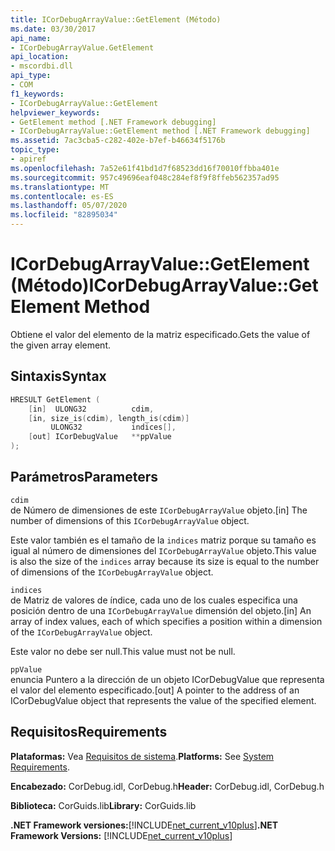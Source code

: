 ```yaml
---
title: ICorDebugArrayValue::GetElement (Método)
ms.date: 03/30/2017
api_name:
- ICorDebugArrayValue.GetElement
api_location:
- mscordbi.dll
api_type:
- COM
f1_keywords:
- ICorDebugArrayValue::GetElement
helpviewer_keywords:
- GetElement method [.NET Framework debugging]
- ICorDebugArrayValue::GetElement method [.NET Framework debugging]
ms.assetid: 7ac3cba5-c282-402e-b7ef-b46634f5176b
topic_type:
- apiref
ms.openlocfilehash: 7a52e61f41bd1d7f68523dd16f70010ffbba401e
ms.sourcegitcommit: 957c49696eaf048c284ef8f9f8ffeb562357ad95
ms.translationtype: MT
ms.contentlocale: es-ES
ms.lasthandoff: 05/07/2020
ms.locfileid: "82895034"
---
```

# <a name="icordebugarrayvaluegetelement-method"></a><span data-ttu-id="fa7e6-102">ICorDebugArrayValue::GetElement (Método)</span><span class="sxs-lookup"><span data-stu-id="fa7e6-102">ICorDebugArrayValue::GetElement Method</span></span>
<span data-ttu-id="fa7e6-103">Obtiene el valor del elemento de la matriz especificado.</span><span class="sxs-lookup"><span data-stu-id="fa7e6-103">Gets the value of the given array element.</span></span>  
  
## <a name="syntax"></a><span data-ttu-id="fa7e6-104">Sintaxis</span><span class="sxs-lookup"><span data-stu-id="fa7e6-104">Syntax</span></span>  
  
```cpp  
HRESULT GetElement (  
    [in]  ULONG32          cdim,  
    [in, size_is(cdim), length_is(cdim)]
         ULONG32           indices[],  
    [out] ICorDebugValue   **ppValue  
);  
```  
  
## <a name="parameters"></a><span data-ttu-id="fa7e6-105">Parámetros</span><span class="sxs-lookup"><span data-stu-id="fa7e6-105">Parameters</span></span>  
 `cdim`  
 <span data-ttu-id="fa7e6-106">de Número de dimensiones de este `ICorDebugArrayValue` objeto.</span><span class="sxs-lookup"><span data-stu-id="fa7e6-106">[in] The number of dimensions of this `ICorDebugArrayValue` object.</span></span>  
  
 <span data-ttu-id="fa7e6-107">Este valor también es el tamaño de la `indices` matriz porque su tamaño es igual al número de dimensiones del `ICorDebugArrayValue` objeto.</span><span class="sxs-lookup"><span data-stu-id="fa7e6-107">This value is also the size of the `indices` array because its size is equal to the number of dimensions of the `ICorDebugArrayValue` object.</span></span>  
  
 `indices`  
 <span data-ttu-id="fa7e6-108">de Matriz de valores de índice, cada uno de los cuales especifica una posición dentro de una `ICorDebugArrayValue` dimensión del objeto.</span><span class="sxs-lookup"><span data-stu-id="fa7e6-108">[in] An array of index values, each of which specifies a position within a dimension of the `ICorDebugArrayValue` object.</span></span>  
  
 <span data-ttu-id="fa7e6-109">Este valor no debe ser null.</span><span class="sxs-lookup"><span data-stu-id="fa7e6-109">This value must not be null.</span></span>  
  
 `ppValue`  
 <span data-ttu-id="fa7e6-110">enuncia Puntero a la dirección de un objeto ICorDebugValue que representa el valor del elemento especificado.</span><span class="sxs-lookup"><span data-stu-id="fa7e6-110">[out] A pointer to the address of an ICorDebugValue object that represents the value of the specified element.</span></span>  
  
## <a name="requirements"></a><span data-ttu-id="fa7e6-111">Requisitos</span><span class="sxs-lookup"><span data-stu-id="fa7e6-111">Requirements</span></span>  
 <span data-ttu-id="fa7e6-112">**Plataformas:** Vea [Requisitos de sistema](../../get-started/system-requirements.md).</span><span class="sxs-lookup"><span data-stu-id="fa7e6-112">**Platforms:** See [System Requirements](../../get-started/system-requirements.md).</span></span>  
  
 <span data-ttu-id="fa7e6-113">**Encabezado:** CorDebug.idl, CorDebug.h</span><span class="sxs-lookup"><span data-stu-id="fa7e6-113">**Header:** CorDebug.idl, CorDebug.h</span></span>  
  
 <span data-ttu-id="fa7e6-114">**Biblioteca:** CorGuids.lib</span><span class="sxs-lookup"><span data-stu-id="fa7e6-114">**Library:** CorGuids.lib</span></span>  
  
 <span data-ttu-id="fa7e6-115">**.NET Framework versiones:**[!INCLUDE[net_current_v10plus](../../../../includes/net-current-v10plus-md.md)]</span><span class="sxs-lookup"><span data-stu-id="fa7e6-115">**.NET Framework Versions:** [!INCLUDE[net_current_v10plus](../../../../includes/net-current-v10plus-md.md)]</span></span>
